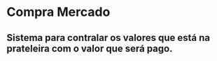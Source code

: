 # Compra Mercado
## Sistema para contralar os valores que está na prateleira com o valor que será pago.
